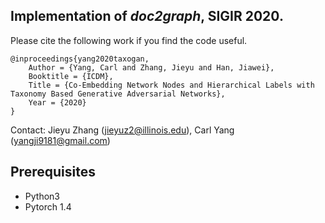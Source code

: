 ## Implementation of *doc2graph*, SIGIR 2020.

Please cite the following work if you find the code useful.

```
@inproceedings{yang2020taxogan,
	Author = {Yang, Carl and Zhang, Jieyu and Han, Jiawei},
	Booktitle = {ICDM},
	Title = {Co-Embedding Network Nodes and Hierarchical Labels with Taxonomy Based Generative Adversarial Networks},
	Year = {2020}
}
```
Contact: Jieyu Zhang (jieyuz2@illinois.edu), Carl Yang (yangji9181@gmail.com)


## Prerequisites
- Python3
- Pytorch 1.4
